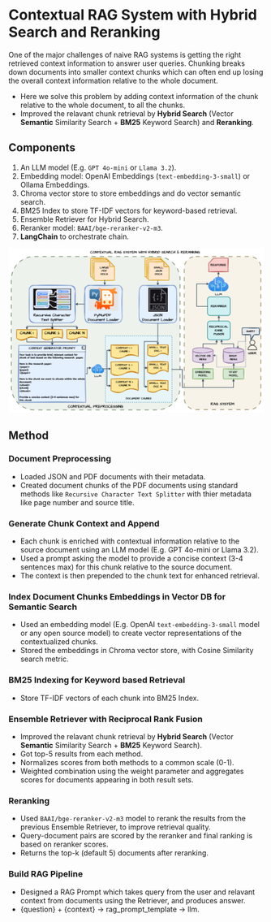 # Contextual RAG System with Hybrid Search and Reranking

One of the major challenges of naive RAG systems is getting the right retrieved context information to answer user queries. Chunking breaks down documents into smaller context  chunks which can often end up losing the overall context information relative to the whole document.

- Here we solve this problem by adding context information of the chunk relative to the whole document, to all the chunks.
- Improved the relavant chunk retrieval by **Hybrid Search** (Vector **Semantic** Similarity Search + **BM25** Keyword Search) and **Reranking**.

## Components

1. An LLM model (E.g. `GPT 4o-mini` or `Llama 3.2`).
2. Embedding model: OpenAI Embeddings (`text-embedding-3-small`) or Ollama Embeddings.
3. Chroma vector store to store embeddings and do vector semantic search.
4. BM25 Index to store TF-IDF vectors for keyword-based retrieval.
5. Ensemble Retriever for Hybrid Search.
6. Reranker model: `BAAI/bge-reranker-v2-m3`.
7. **LangChain** to orchestrate chain.

<!-- ![](./images/contextual_rag_flow_chart.png) -->
<img src="./images/contextual_rag_flow_chart.png" width="800">

## Method

### Document Preprocessing

- Loaded JSON and PDF documents with their metadata.
- Created document chunks of the PDF documents using standard methods like `Recursive Character Text Splitter` with thier metadata like page number and source title.

### Generate Chunk Context and Append

- Each chunk is enriched with contextual information relative to the source document using an LLM model (E.g. GPT 4o-mini or Llama 3.2).
- Used a prompt asking the model to provide a concise context (3-4 sentences max) for this chunk relative to the source document.
- The context is then prepended to the chunk text for enhanced retrieval.

### Index Document Chunks Embeddings in Vector DB for Semantic Search

- Used an embedding model (E.g. OpenAI `text-embedding-3-small` model or any open source model) to create vector representations of the contextualized chunks.
- Stored the embeddings in Chroma vector store, with Cosine Similarity search metric.

### BM25 Indexing for Keyword based Retrieval

- Store TF-IDF vectors of each chunk into BM25 Index.

### Ensemble Retriever with Reciprocal Rank Fusion

- Improved the relavant chunk retrieval by **Hybrid Search** (Vector **Semantic** Similarity Search + **BM25** Keyword Search).
- Got top-5 results from each method.
- Normalizes scores from both methods to a common scale (0-1).
- Weighted combination using the weight parameter and aggregates scores for documents appearing in both result sets.

### Reranking

- Used `BAAI/bge-reranker-v2-m3` model to rerank the results from the previous Ensemble Retriever, to improve retrieval quality.
- Query-document pairs are scored by the reranker and final ranking is based on reranker scores.
- Returns the top-k (default 5) documents after reranking.

### Build RAG Pipeline

- Designed a RAG Prompt which takes query from the user and relavant context from documents using the Retriever, and produces answer.
- {question} + {context} -> rag_prompt_template -> llm.

